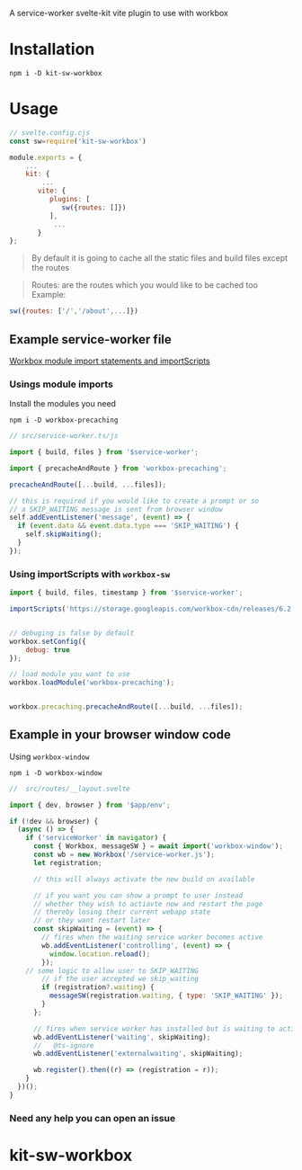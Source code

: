 A service-worker svelte-kit vite plugin to use with workbox

# Installation

`npm i -D kit-sw-workbox`

# Usage

```js
// svelte.config.cjs
const sw=require('kit-sw-workbox')

module.exports = {
    ...
	kit: {
        ...
	   vite: {
	      plugins: [
	         sw({routes: []})
	      ],
           ...
	   }
};
```

> By default it is going to cache all the static files and build files except the routes

> Routes: are the routes which you would like to be cached too
> Example:
```js
sw({routes: ['/','/about',...]})
```

## Example service-worker file
[Workbox module import statements and importScripts](https://developers.google.com/web/tools/workbox/modules/workbox-sw#convert_code_using_import_statements_to_use_workbox-sw)

### Usings module imports

Install the modules you need

`npm i -D workbox-precaching`

```js
// src/service-worker.ts/js

import { build, files } from '$service-worker';

import { precacheAndRoute } from 'workbox-precaching';

precacheAndRoute([...build, ...files]);

// this is required if you would like to create a prompt or so
// a SKIP_WAITING message is sent from browser window
self.addEventListener('message', (event) => {
  if (event.data && event.data.type === 'SKIP_WAITING') {
    self.skipWaiting();
  }
});
``` 

### Using  importScripts with `workbox-sw`
```js
import { build, files, timestamp } from '$service-worker';

importScripts('https://storage.googleapis.com/workbox-cdn/releases/6.2.0/workbox-sw.js');


// debuging is false by default
workbox.setConfig({
	debug: true
});

// load module you want to use
workbox.loadModule('workbox-precaching');


workbox.precaching.precacheAndRoute([...build, ...files]);
```

## Example in your browser window code
Using `workbox-window`
```
npm i -D workbox-window
```

```js
//  src/routes/__layout.svelte

import { dev, browser } from '$app/env';

if (!dev && browser) {
  (async () => {
    if ('serviceWorker' in navigator) {
      const { Workbox, messageSW } = await import('workbox-window');
      const wb = new Workbox('/service-worker.js');
      let registration;

      // this will always activate the new build on available

      // if you want you can show a prompt to user instead
      // whether they wish to actiavte now and restart the page
      // thereby losing their current webapp state
      // or they want restart later
      const skipWaiting = (event) => {
        // fires when the waiting service worker becomes active
        wb.addEventListener('controlling', (event) => {
          window.location.reload();
        });
	// some logic to allow user to SKIP_WAITING
        // if the user accepted we skip_waiting
        if (registration?.waiting) {
          messageSW(registration.waiting, { type: 'SKIP_WAITING' });
        }
      };

      // fires when service worker has installed but is waiting to activate.
      wb.addEventListener('waiting', skipWaiting);
      //   @ts-ignore
      wb.addEventListener('externalwaiting', skipWaiting);

      wb.register().then((r) => (registration = r));
    }
  })();
}
```

### Need any help you can open an issue

# kit-sw-workbox

